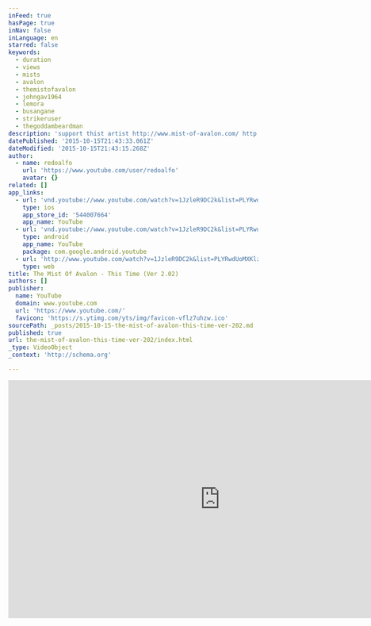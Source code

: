 ```yaml
---
inFeed: true
hasPage: true
inNav: false
inLanguage: en
starred: false
keywords:
  - duration
  - views
  - mists
  - avalon
  - themistofavalon
  - johngav1964
  - lemora
  - busangane
  - strikeruser
  - thegoddambeardman
description: 'support thist artist http://www.mist-of-avalon.com/ http://www.myspace.com/mistofavalon'
datePublished: '2015-10-15T21:43:33.061Z'
dateModified: '2015-10-15T21:43:15.268Z'
author:
  - name: redoalfo
    url: 'https://www.youtube.com/user/redoalfo'
    avatar: {}
related: []
app_links:
  - url: 'vnd.youtube://www.youtube.com/watch?v=1JzleR9DC2k&list=PLYRwdUoMXKlzQeIlcah62skX1L0AQsjok&index=5&feature=applinks'
    type: ios
    app_store_id: '544007664'
    app_name: YouTube
  - url: 'vnd.youtube://www.youtube.com/watch?v=1JzleR9DC2k&list=PLYRwdUoMXKlzQeIlcah62skX1L0AQsjok&index=5&feature=applinks'
    type: android
    app_name: YouTube
    package: com.google.android.youtube
  - url: 'http://www.youtube.com/watch?v=1JzleR9DC2k&list=PLYRwdUoMXKlzQeIlcah62skX1L0AQsjok&index=5&feature=applinks'
    type: web
title: The Mist Of Avalon - This Time (Ver 2.02)
authors: []
publisher:
  name: YouTube
  domain: www.youtube.com
  url: 'https://www.youtube.com/'
  favicon: 'https://s.ytimg.com/yts/img/favicon-vflz7uhzw.ico'
sourcePath: _posts/2015-10-15-the-mist-of-avalon-this-time-ver-202.md
published: true
url: the-mist-of-avalon-this-time-ver-202/index.html
_type: VideoObject
_context: 'http://schema.org'

---
```

<iframe src="https://cdn.embedly.com/widgets/media.html?src=https%3A%2F%2Fwww.youtube.com%2Fembed%2Fvideoseries%3Flist%3DPLYRwdUoMXKlzQeIlcah62skX1L0AQsjok&amp;url=https%3A%2F%2Fwww.youtube.com%2Fwatch%3Fv%3D1JzleR9DC2k%26list%3DPLYRwdUoMXKlzQeIlcah62skX1L0AQsjok%26index%3D5&amp;image=https%3A%2F%2Fi.ytimg.com%2Fvi%2F1JzleR9DC2k%2Fhqdefault.jpg&amp;key=b7d04c9b404c499eba89ee7072e1c4f7&amp;type=text%2Fhtml&amp;schema=youtube" width="854" height="480" scrolling="no" frameborder="0" allowfullscreen="allowfullscreen" style=""></iframe>